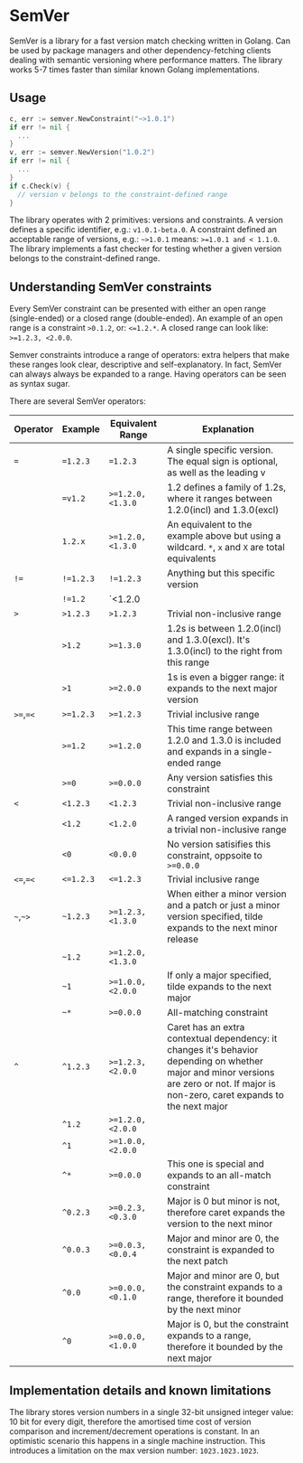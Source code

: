 # SemVer

SemVer is a library for a fast version match checking written in Golang. Can be used by package managers and other dependency-fetching clients dealing with semantic versioning where performance matters. The library works 5-7 times faster than similar known Golang implementations.

## Usage

```go
c, err := semver.NewConstraint("~>1.0.1")
if err != nil {
  ...
}
v, err := semver.NewVersion("1.0.2")
if err != nil {
  ...
}
if c.Check(v) {
  // version v belongs to the constraint-defined range
}
```

The library operates with 2 primitives: versions and constraints. A version defines a specific identifier, e.g.: `v1.0.1-beta.0`. A constraint defined an acceptable range of versions, e.g.: `~>1.0.1` means: `>=1.0.1 and < 1.1.0`. The library implements a fast checker for testing whether a given version belongs to the constraint-defined range.

## Understanding SemVer constraints

Every SemVer constraint can be presented with either an open range
(single-ended) or a closed range (double-ended). An example of an open range is
a constraint `>0.1.2`, or: `<=1.2.*`. A closed range can look like: `>=1.2.3,
<2.0.0`.

Semver constraints introduce a range of operators: extra helpers that make these
ranges look clear, descriptive and self-explanatory. In fact, SemVer can always
always be expanded to a range. Having operators can be seen as syntax sugar.

There are several SemVer operators:

|Operator|Example  |Equivalent Range   |Explanation|
|--------|---------|-------------------|-----------|
|   `=`  |`=1.2.3` |`=1.2.3`           |A single specific version. The equal sign is optional, as well as the leading v|
|        |`=v1.2`  |`>=1.2.0, <1.3.0`  |1.2 defines a family of 1.2s, where it ranges between 1.2.0(incl) and 1.3.0(excl)
|        |`1.2.x`  |`>=1.2.0, <1.3.0`  |An equivalent to the example above but using a wildcard. `*`, `x` and `X` are total equivalents|
|  `!=`  |`!=1.2.3`|`!=1.2.3`          |Anything but this specific version|
|        |`!=1.2`  |`<1.2.0 || >=1.3.0`|1.2 is a range family, negating the range gives 2 open ranges|
|  `>`   |`>1.2.3` |`>1.2.3`           |Trivial non-inclusive range|
|        |`>1.2`   |`>=1.3.0`          |1.2s is between 1.2.0(incl) and 1.3.0(excl). It's 1.3.0(incl) to the right from this range|
|        |`>1`     |`>=2.0.0`          |1s is even a bigger range: it expands to the next major version|
|`>=`,`=<`|`>=1.2.3`|`>=1.2.3`          |Trivial inclusive range|
|        |`>=1.2`  |`>=1.2.0`          |This time range between 1.2.0 and 1.3.0 is included and expands in a single-ended range|
|        |`>=0`    |`>=0.0.0`          |Any version satisfies this constraint|
|  `<`   |`<1.2.3` |`<1.2.3`           |Trivial non-inclusive range|
|        |`<1.2`   |`<1.2.0`           |A ranged version expands in a trivial non-inclusive range|
|        |`<0`     |`<0.0.0`           |No version satisifies this constraint, oppsoite to `>=0.0.0`|
|`<=`,`=<`|`<=1.2.3`|`<=1.2.3`          |Trivial inclusive range|
|`~`,`~>`|`~1.2.3` |`>=1.2.3, <1.3.0`  |When either a minor version and a patch or just a minor version specified, tilde expands to the next minor release|
|        |`~1.2`   |`>=1.2.0, <1.3.0`  |           |
|        |`~1`     |`>=1.0.0, <2.0.0`  |If only a major specified, tilde expands to the next major|
|        |`~*`     |`>=0.0.0`          |All-matching constraint|
|  `^`   |`^1.2.3` |`>=1.2.3, <2.0.0`  |Caret has an extra contextual dependency: it changes it's behavior depending on whether major and minor versions are zero or not. If major is non-zero, caret expands to the next major|
|        |`^1.2`   |`>=1.2.0, <2.0.0`  |           |
|        |`^1`     |`>=1.0.0, <2.0.0`  |           |
|        |`^*`     |`>=0.0.0`          |This one is special and expands to an all-match constraint|
|        |`^0.2.3` |`>=0.2.3, <0.3.0`  |Major is 0 but minor is not, therefore caret expands the version to the next minor|
|        |`^0.0.3` |`>=0.0.3, <0.0.4`  |Major and minor are 0, the constraint is expanded to the next patch|
|        |`^0.0`   |`>=0.0.0, <0.1.0`  |Major and minor are 0, but the constraint expands to a range, therefore it bounded by the next minor|
|        |`^0`     |`>=0.0.0, <1.0.0`  |Major is 0, but the constraint expands to a range, therefore it bounded by the next major|


## Implementation details and known limitations

The library stores version numbers in a single 32-bit unsigned integer value: 10 bit for every digit, therefore the amortised time cost of version comparison and increment/decrement operations is constant. In an optimistic scenario this happens in a single machine instruction. This introduces a limitation on the max version number: `1023.1023.1023`.
